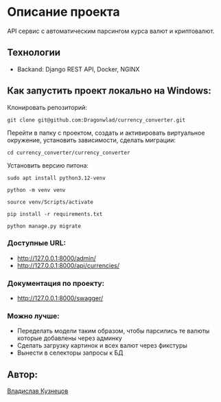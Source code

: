 # Описание проекта 
API сервис с автоматическим парсингом курса валют и криптовалют.

## Технологии
* Backand: Django REST API, Docker, NGINX

## Как запустить проект локально на Windows:

Клонировать репозиторий:

`git clone git@github.com:Dragonwlad/currency_converter.git`

Перейти в папку с проектом, создать и активировать виртуальное окружение, установить зависимости, сделать миграции:

`cd currency_converter/currency_converter`

Установить версию питона:

`sudo apt install python3.12-venv`

`python -m venv venv`

`source venv/Scripts/activate`

`pip install -r requirements.txt`

`python manage.py migrate`

### Доступные URL:

* http://127.0.0.1:8000/admin/
* http://127.0.0.1:8000/api/currencies/

### Документация по проекту:

* http://127.0.0.1:8000/swagger/ 

### Можно лучше:

* Переделать модели таким образом, чтобы парсились те валюты которые добавлены через админку
* Сделать загрузку картинок и всех валют через фикстуры
* Вынести в селекторы запросы к БД



## Автор:
[Владислав Кузнецов](https://github.com/Dragonwlad)
